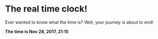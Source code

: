 # The real time clock!

Ever wanted to know what the time is? Well, your journey is about to end!

**The time is Nov 28, 2017, 21:15**